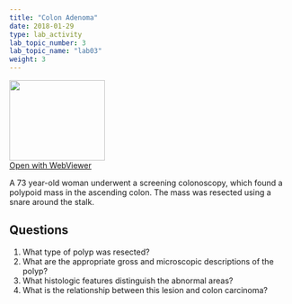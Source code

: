```yaml
---
title: "Colon Adenoma"
date: 2018-01-29
type: lab_activity
lab_topic_number: 3
lab_topic_name: "lab03"
weight: 3
---
```

<div class="entrybody">
<div class="thumbnail"><a href="http://virtualslides.cumc.columbia.edu/GI%20Path%2004.svs/view.apml?" target="_blank"><img alt="" src="http://pathologylab.ccnmtl.columbia.edu/assets/images/slide_GIpath04.jpg" width="170" height="143" class="mt-image-left"></a><br><a href="http://virtualslides.cumc.columbia.edu/GI%20Path%2004.svs/view.apml?" target="_blank">Open with WebViewer</a></div>

<p>A 73 year-old woman underwent a screening colonoscopy, which found a polypoid mass in the ascending colon. The mass was resected using a snare around the stalk.<br clear="all"></p>

<h2>Questions</h2>


<ol>
<li>What type of polyp was resected?</li>
<li> What are the appropriate gross and microscopic descriptions of the polyp?</li>
<li> What histologic features distinguish the abnormal areas?</li>
<li> What is the relationship between this lesion and colon carcinoma?</li>
</ol>


						
</div>
